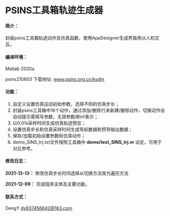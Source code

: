 # PSINS工具箱轨迹生成器

#### 简介：

封装psins工具箱轨迹动作及仿真函数，使用AppDesigner生成界面用以人机交互。

#### 编译环境：

Matlab 2020a

psins210803 下载地址: www.psins.org.cn/kydm

#### 功能：

1. 自定义设置仿真运动初始参数，选择不同的仿真步长；
2. 封装psins工具箱中16个动作，通过添加/删除行来新建/删除动作，切换动作会自动提示需填写参数，无效参数用Inf表示；
3. 以0.01s采样时间生成仿真轨迹预览；
4. 设置仿真步长和仿真采样时间生成导航数据和惯导输出数据；
5. 保存/加载初始设置参数和仿真动作；
6. demo_SINS_trj.txt文件按照工具箱中 **demo/test_SINS_trj.m** 设定，可用于对比参考。

#### 修改日志：

**2021-12-13：** 修改仿真步长时间选择从切换方法改为遍历方法

**2021-12-09：** 完成程序主体及主要功能。

#### 联系方式：

DengY      dy937456642@163.com

